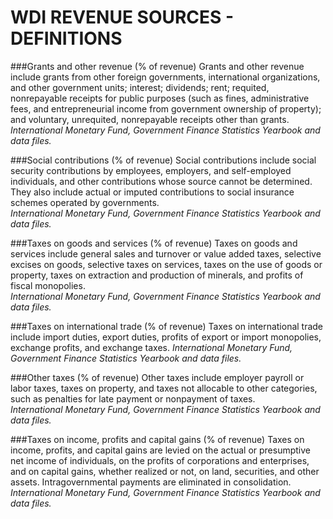 WDI REVENUE SOURCES - DEFINITIONS
===

###Grants and other revenue (% of revenue)
Grants and other revenue include grants from other foreign governments, international organizations, and other government units; interest; dividends; rent; requited, nonrepayable receipts for public purposes (such as fines, administrative fees, and entrepreneurial income from government owner­ship of property); and voluntary, unrequited, nonrepayable receipts other than grants.  
*International Monetary Fund, Government Finance Statistics Yearbook and data files.*

###Social contributions (% of revenue)
Social contributions include social security contributions by employees, employers, and self-employed individuals, and other contributions whose source cannot be determined. They also include actual or imputed contributions to social insurance schemes operated by governments.  
*International Monetary Fund, Government Finance Statistics Yearbook and data files.*

###Taxes on goods and services (% of revenue)
Taxes on goods and services include general sales and turnover or value added taxes, selective excises on goods, selective taxes on services, taxes on the use of goods or property, taxes on extraction and production of minerals, and profits of fiscal monopolies.  
*International Monetary Fund, Government Finance Statistics Yearbook and data files.*

###Taxes on international trade (% of revenue)
Taxes on international trade include import duties, export duties, profits of export or import monopolies, exchange profits, and exchange taxes. 
*International Monetary Fund, Government Finance Statistics Yearbook and data files.*

###Other taxes (% of revenue)
Other taxes include employer payroll or labor taxes, taxes on property, and taxes not allocable to other categories, such as penalties for late payment or nonpayment of taxes.  
*International Monetary Fund, Government Finance Statistics Yearbook and data files.*

###Taxes on income, profits and capital gains (% of revenue)
Taxes on income, profits, and capital gains are levied on the actual or presumptive net income of individuals, on the profits of corporations and enterprises, and on capital gains, whether realized or not, on land, securities, and other assets. Intragovernmental payments are eliminated in consolidation.  
*International Monetary Fund, Government Finance Statistics Yearbook and data files.*
